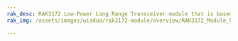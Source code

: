 ```yaml
---
rak_desc: RAK3172 Low-Power Long Range Transceiver module that is based on the STM32WLE5CC chip. It provides an easy to use, small size, low-power solution for long range wireless data applications.
rak_img: /assets/images/wisduo/rak3172-module/overview/RAK3172_Module_home.png

---
```


<rk-redirect to="/Product-Categories/WisDuo/RAK3172-Module/Overview/"/>